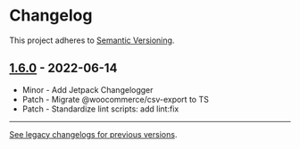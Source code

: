 # Changelog

This project adheres to [Semantic Versioning](https://semver.org/spec/v2.0.0.html).

## [1.6.0](https://www.npmjs.com/package/@woocommerce/components/v/1.6.0) - 2022-06-14

-   Minor - Add Jetpack Changelogger
-   Patch - Migrate @woocommerce/csv-export to TS
-   Patch - Standardize lint scripts: add lint:fix

---

[See legacy changelogs for previous versions](https://github.com/woocommerce/woocommerce/blob/94367ca55947673b50ee75b212403d3671c386c6/packages/js/csv-export/CHANGELOG.md).
